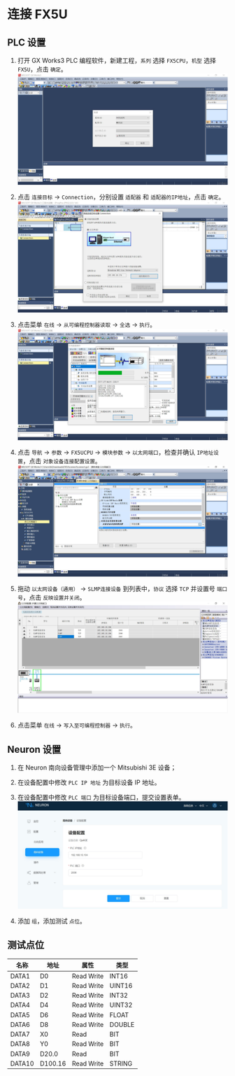 # 连接 FX5U

## PLC 设置

1. 打开 GX Works3 PLC 编程软件，新建工程，`系列` 选择 `FX5CPU`，`机型` 选择 `FX5U`，点击 `确定`。
![fx5u1](./assets/fx5u1.jpg)

2. 点击 `连接目标` -> `Connection`，分别设置 `适配器` 和 `适配器的IP地址`，点击 `确定`。
![fx5u2](./assets/fx5u2.jpg)

3. 点击菜单 `在线` -> `从可编程控制器读取` -> `全选` -> `执行`。
![fx5u3](./assets/fx5u3.jpg)

4. 点击 `导航` -> `参数` -> `FX5UCPU` -> `模块参数` -> `以太网端口`，检查并确认 `IP地址设置`，点击 `对象设备连接配置设置`。
![fx5u4](./assets/fx5u4.jpg)

5. 拖动 `以太网设备（通用）` -> `SLMP连接设备` 到列表中，`协议` 选择 `TCP` 并设置号 `端口号`，点击 `反映设置并关闭`。
![fx5u5](./assets/fx5u5.jpg)

6. 点击菜单 `在线` -> `写入至可编程控制器` -> `执行`。

## Neuron 设置

1. 在 Neuron 南向设备管理中添加一个 Mitsubishi 3E 设备；

2. 在设备配置中修改 `PLC IP 地址` 为目标设备 IP 地址。

3. 在设备配置中修改 `PLC 端口` 为目标设备端口，提交设置表单。
![fx5u6](./assets/fx5u6.jpg)

6. 添加 `组`，添加测试 `点位`。

## 测试点位

| 名称 | 地址     | 属性 | 类型   |
| ---- | --------| ---- | ------ |
| DATA1  | D0    | Read Write | INT16  |
| DATA2  | D1    | Read Write | UINT16 |
| DATA3  | D2    | Read Write | INT32  |
| DATA4  | D4    | Read Write | UINT32 |
| DATA5  | D6    | Read Write | FLOAT  |
| DATA6  | D8    | Read Write | DOUBLE |
| DATA7  | X0    | Read       | BIT    |
| DATA8  | Y0    | Read Write | BIT    |
| DATA9  | D20.0 | Read       | BIT    |
| DATA10  | D100.16  | Read Write | STRING |
